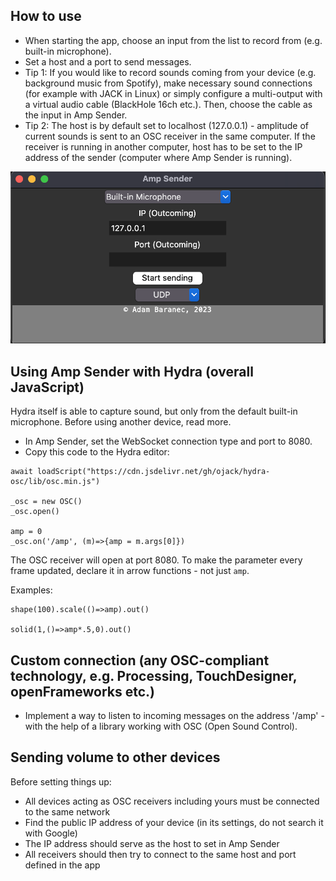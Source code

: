 ## How to use
- When starting the app, choose an input from the list to record from (e.g. built-in microphone).
- Set a host and a port to send messages.
- Tip 1: If you would like to record sounds coming from your device (e.g. background music from Spotify), make necessary sound connections (for example with JACK in Linux) or simply configure a multi-output with a virtual audio cable (BlackHole 16ch etc.). Then, choose the cable as the input in Amp Sender.
- Tip 2: The host is by default set to localhost (127.0.0.1) - amplitude of current sounds is sent to an OSC receiver in the same computer. If the receiver is running in another computer, host has to be set to the IP address of the sender (computer where Amp Sender is running).

![app screenshot](screenshot.png)

## Using Amp Sender with Hydra (overall JavaScript)
Hydra itself is able to capture sound, but only from the default built-in microphone. Before using another device, read more.

- In Amp Sender, set the WebSocket connection type and port to 8080.
- Copy this code to the Hydra editor:
```
await loadScript("https://cdn.jsdelivr.net/gh/ojack/hydra-osc/lib/osc.min.js")

_osc = new OSC()
_osc.open()

amp = 0
_osc.on('/amp', (m)=>{amp = m.args[0]})
```
The OSC receiver will open at port 8080. To make the parameter every frame updated, declare it in arrow functions - not just ```amp```.

Examples:
```
shape(100).scale(()=>amp).out()

solid(1,()=>amp*.5,0).out()
```
## Custom connection (any OSC-compliant technology, e.g. Processing, TouchDesigner, openFrameworks etc.)
- Implement a way to listen to incoming messages on the address '/amp' - with the help of a library working with OSC (Open Sound Control).
## Sending volume to other devices
Before setting things up:
- All devices acting as OSC receivers including yours must be connected to the same network
- Find the public IP address of your device (in its settings, do not search it with Google)
- The IP address should serve as the host to set in Amp Sender
- All receivers should then try to connect to the same host and port defined in the app
